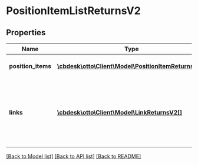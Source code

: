 # PositionItemListReturnsV2

## Properties
Name | Type | Description | Notes
------------ | ------------- | ------------- | -------------
**position_items** | [**\cbdesk\otto\Client\Model\PositionItemReturnsV2[]**](PositionItemReturnsV2.md) | The list of queried items. | [optional] 
**links** | [**\cbdesk\otto\Client\Model\LinkReturnsV2[]**](LinkReturnsV2.md) | Links related to the list. E.g. the link to the successive list used during paging. | [optional] 

[[Back to Model list]](../../README.md#documentation-for-models) [[Back to API list]](../../README.md#documentation-for-api-endpoints) [[Back to README]](../../README.md)

